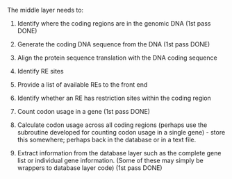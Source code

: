 The middle layer needs to:

1. Identify where the coding regions are in the genomic DNA (1st pass DONE)
2. Generate the coding DNA sequence from the DNA (1st pass DONE)

3. Align the protein sequence translation with the DNA coding sequence
4. Identify RE sites
5. Provide a list of available REs to the front end
6. Identify whether an RE has restriction sites within the coding region

7. Count codon usage in a gene (1st pass DONE)

8. Calculate codon usage across all coding regions (perhaps use the subroutine developed for
counting codon usage in a single gene) - store this somewhere; perhaps back in the
database or in a text file.

9. Extract information from the database layer such as the complete gene list or individual
gene information. (Some of these may simply be wrappers to database layer code) (1st pass DONE)
